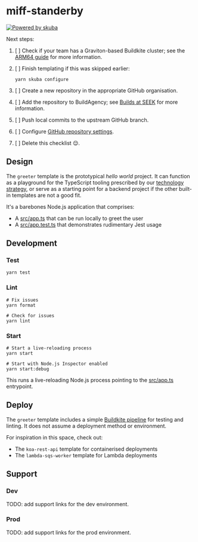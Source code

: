 # miff-standerby

[![Powered by skuba](https://img.shields.io/badge/🤿%20skuba-powered-009DC4)](https://github.com/seek-oss/skuba)

Next steps:

1. [ ] Check if your team has a Graviton-based Buildkite cluster;
       see the [ARM64 guide] for more information.
2. [ ] Finish templating if this was skipped earlier:

   ```shell
   yarn skuba configure
   ```

3. [ ] Create a new repository in the appropriate GitHub organisation.
4. [ ] Add the repository to BuildAgency;
       see [Builds at SEEK] for more information.
5. [ ] Push local commits to the upstream GitHub branch.
6. [ ] Configure [GitHub repository settings].
7. [ ] Delete this checklist 😌.

[arm64 guide]: https://seek-oss.github.io/skuba/docs/deep-dives/arm64.html
[builds at seek]: https://builds-at-seek.ssod.skinfra.xyz
[github repository settings]: https://github.com/72636c/miff-standerby/settings

## Design

The `greeter` template is the prototypical _hello world_ project.
It can function as a playground for the TypeScript tooling prescribed by our [technology strategy],
or serve as a starting point for a backend project if the other built-in templates are not a good fit.

It's a barebones Node.js application that comprises:

- A [src/app.ts](src/app.ts) that can be run locally to greet the user
- A [src/app.test.ts](src/app.test.ts) that demonstrates rudimentary Jest usage

## Development

### Test

```shell
yarn test
```

### Lint

```shell
# Fix issues
yarn format

# Check for issues
yarn lint
```

### Start

```shell
# Start a live-reloading process
yarn start

# Start with Node.js Inspector enabled
yarn start:debug
```

This runs a live-reloading Node.js process pointing to the [src/app.ts](src/app.ts) entrypoint.

## Deploy

The `greeter` template includes a simple [Buildkite pipeline](.buildkite/pipeline.yml) for testing and linting.
It does not assume a deployment method or environment.

For inspiration in this space, check out:

- The `koa-rest-api` template for containerised deployments
- The `lambda-sqs-worker` template for Lambda deployments

## Support

### Dev

TODO: add support links for the dev environment.

<!--
- CloudWatch dashboard
- Datadog dashboard
- Splunk logs
-->

### Prod

TODO: add support links for the prod environment.

<!--
- CloudWatch dashboard
- Datadog dashboard
- Splunk logs
-->

[technology strategy]: https://tech-strategy.ssod.skinfra.xyz
